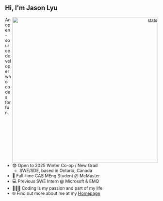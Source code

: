 ## Hi, I'm Jason Lyu

<a href="#stats" align="right">
  <picture>
    <source
      srcset="./stats/github_dark.svg" media="(prefers-color-scheme: dark)"
    />
    <source
      srcset="./stats/default.svg" media="(prefers-color-scheme: light), (prefers-color-scheme: no-preference)"
    />
    <img align="right" alt="stats" width="480px"/>
  </picture>
</a>

<!-- <a href="#stats" align="right">
  <picture>
    <source 
      srcset="https://github-readme-stats-x.vercel.app/api?username=xjasonlyu&show_icons=true&count_private=true&hide_border=true&include_all_commits=true&theme=github_dark"
      media="(prefers-color-scheme: dark)"
    />
    <source
      srcset="https://github-readme-stats-x.vercel.app/api?username=xjasonlyu&show_icons=true&count_private=true&hide_border=true&include_all_commits=true&theme=default"
      media="(prefers-color-scheme: light), (prefers-color-scheme: no-preference)"
    />
    <img align="right" alt="stats" width="480px"/>
  </picture>
</a> -->

<!-- <img align="right" src="https://github-readme-stats-x.vercel.app/api?username=xjasonlyu&show_icons=true&count_private=true&hide_border=true&include_all_commits=true" alt="stats" width="480px"> -->

An open-source developer who codes for fun.

- 😎 Open to 2025 Winter Co-op / New Grad
  - SWE/SDE, based in Ontario, Canada
- 🏫 Full-time CAS MEng Student @ McMaster
- 💻 Previous SWE Intern @ Microsoft & EMQ
- 🧑🏻‍💻 Coding is my passion and part of my life
- 🌐 Find out more about me at my [Homepage](https://xjasonlyu.dev)

<!--

How to reach me:

- 🐙 GitHub: [xjasonlyu](https://github.com/xjasonlyu)
- 📧 Email: [xjasonlyu@gmail.com](mailto:xjasonlyu@gmail.com)
-->
